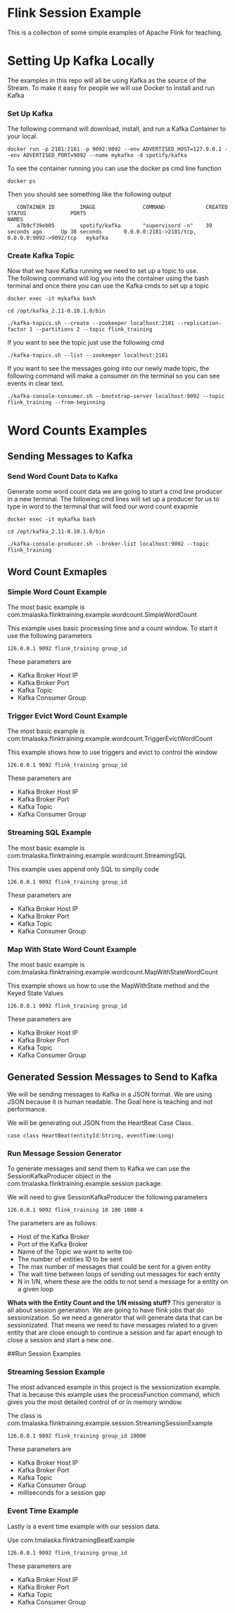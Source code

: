 # Flink Session Example

This is a collection of some simple examples of Apache Flink for teaching.

# Setting Up Kafka Locally
The examples in this repo will all be using Kafka as the source of the Stream.
To make it easy for people we will use Docker to install and run Kafka

### Set Up Kafka
The following command will download, install, and run a Kafka Container to your local.

```  
docker run -p 2181:2181 -p 9092:9092 --env ADVERTISED_HOST=127.0.0.1 --env ADVERTISED_PORT=9092 --name mykafka -d spotify/kafka
```

To see the container running you can use the docker ps cmd line function
```
docker ps
```
Then you should see something like the following output
```
   CONTAINER ID        IMAGE               COMMAND             CREATED             STATUS              PORTS                                            NAMES
   a7b9cf39eb05        spotify/kafka       "supervisord -n"    39 seconds ago      Up 38 seconds       0.0.0.0:2181->2181/tcp, 0.0.0.0:9092->9092/tcp   mykafka
```

### Create Kafka Topic
Now that we have Kafka running we need to set up a topic to use.  
The following command will log you into the container using the bash terminal and once there you can use the Kafka cmds 
to set up a topic

```
docker exec -it mykafka bash

cd /opt/kafka_2.11-0.10.1.0/bin

./kafka-topics.sh --create --zookeeper localhost:2181 --replication-factor 1 --partitions 2 --topic flink_training
```

If you want to see the topic just use the following cmd
```
./kafka-topics.sh --list --zookeeper localhost:2181
```

If you want to see the messages going into our newly made topic, the following command will make a consumer on the 
terminal so you can see events in clear text. 
```
./kafka-console-consumer.sh --bootstrap-server localhost:9092 --topic flink_training --from-beginning
```

# Word Counts Examples

## Sending Messages to Kafka 

### Send Word Count Data to Kafka
Generate some word count data we are going to start a cmd line producer in a new terminal.
The following cmd lines will set up a producer for us to type in word to the terminal that will feed our word count exapmle

```
docker exec -it mykafka bash

cd /opt/kafka_2.11-0.10.1.0/bin

./kafka-console-producer.sh --broker-list localhost:9092 --topic flink_training
```

## Word Count Exmaples

### Simple Word Count Example
The most basic example is com.tmalaska.flinktraining.example.wordcount.SimpleWordCount

This example uses basic processing time and a count window.  To start it use the following parameters

```
126.0.0.1 9092 flink_training group_id
```

These parameters are 
- Kafka Broker Host IP
- Kafka Broker Port
- Kafka Topic
- Kafka Consumer Group

### Trigger Evict Word Count Example
The most basic example is com.tmalaska.flinktraining.example.wordcount.TriggerEvictWordCount

This example shows how to use triggers and evict to control the window

```
126.0.0.1 9092 flink_training group_id
```

These parameters are 
- Kafka Broker Host IP
- Kafka Broker Port
- Kafka Topic
- Kafka Consumer Group

### Streaming SQL Example
The most basic example is com.tmalaska.flinktraining.example.wordcount.StreamingSQL

This example uses append only SQL to simpliy code

```
126.0.0.1 9092 flink_training group_id
```

These parameters are 
- Kafka Broker Host IP
- Kafka Broker Port
- Kafka Topic
- Kafka Consumer Group

### Map With State Word Count Example
The most basic example is com.tmalaska.flinktraining.example.wordcount.MapWithStateWordCount

This example shows us how to use the MapWithState method and the Keyed State Values

```
126.0.0.1 9092 flink_training group_id
```

These parameters are 
- Kafka Broker Host IP
- Kafka Broker Port
- Kafka Topic
- Kafka Consumer Group



## Generated Session Messages to Send to Kafka
We will be sending messages to Kafka in a JSON format.  We are using JSON because it is human readable.
The Goal here is teaching and not performance.  

We will be generating out JSON from the HeartBeat Case Class.

```
case class HeartBeat(entityId:String, eventTime:Long)
```

### Run Message Session Generator
To generate messages and send them to Kafka we can use the SessionKafkaProducer object in the 
com.tmalaska.flinktraining.example.session package.

We will need to give SessionKafkaProducer the following parameters
```
126.0.0.1 9092 flink_training 10 100 1000 4
```

The parameters are as follows:
- Host of the Kafka Broker
- Port of the Kafka Broker
- Name of the Topic we want to write too
- The number of entities ID to be sent
- The max number of messages that could be sent for a given entity
- The wait time between loops of sending out messages for each entity
- N in 1/N, where these are the odds to not send a message for a entity on a given loop

**Whats with the Entity Count and the 1/N missing stuff?**
This generator is all about session generation.  We are going to have flink jobs that do sessionization.
So we need a generator that will generate data that can be sessionizated.  That means we need to have messages
related to a given entity that are close enough to continue a session and far apart enough to close a session and 
start a new one.

##Run Session Examples

### Streaming Session Example
The most advanced example in this project is the sessionization example.
That is because this example uses the processFunction command, which gives you the most detailed 
control of or in memory window.

The class is com.tmalaska.flinktraining.example.session.StreamingSessionExample

```
126.0.0.1 9092 flink_training group_id 10000
```

These parameters are 
- Kafka Broker Host IP
- Kafka Broker Port
- Kafka Topic
- Kafka Consumer Group
- milliseconds for a session gap

### Event Time Example
Lastly is a event time example with our session data.

Use com.tmalaska.flinktrainingBeatExample

```
126.0.0.1 9092 flink_training group_id
```

These parameters are 
- Kafka Broker Host IP
- Kafka Broker Port
- Kafka Topic
- Kafka Consumer Group

